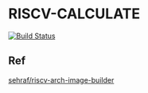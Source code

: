 # RISCV-CALCULATE

[![Build Status](https://api.cirrus-ci.com/github/Rabenda/riscv-calculate.svg)](https://cirrus-ci.com/github/Rabenda/riscv-calculate)


## Ref
[sehraf/riscv-arch-image-builder](https://github.com/sehraf/riscv-arch-image-builder)

